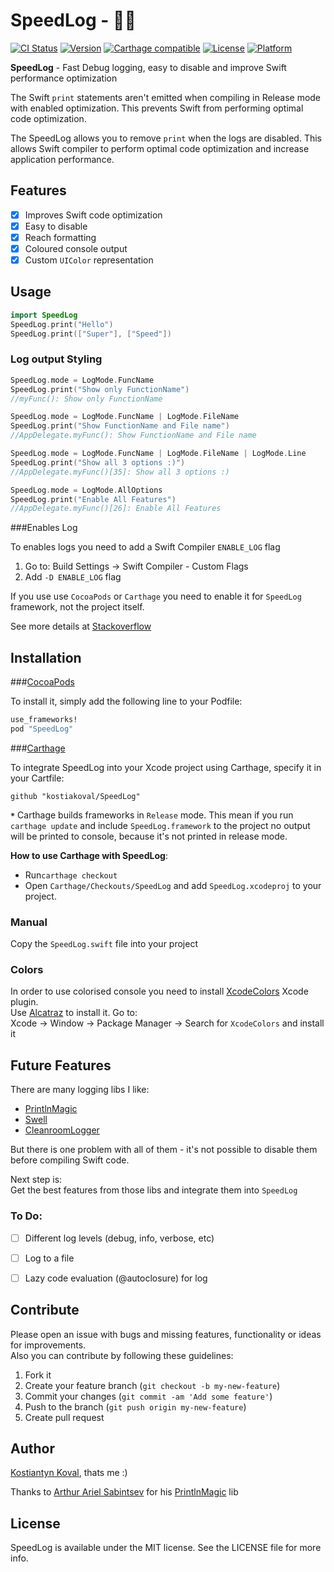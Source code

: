# SpeedLog - 🚀🐌  
[![CI Status](http://img.shields.io/travis/kostiakoval/SpeedLog.svg?style=flat)](https://travis-ci.org/kostiakoval/Mirror)
[![Version](https://img.shields.io/cocoapods/v/SpeedLog.svg?style=flat)](http://cocoapods.org/pods/SpeedLog)
[![Carthage compatible](https://img.shields.io/badge/Carthage-compatible-4BC51D.svg?style=flat)](https://github.com/Carthage/Carthage)
[![License](https://img.shields.io/cocoapods/l/SpeedLog.svg?style=flat)](http://cocoapods.org/pods/SpeedLog)
[![Platform](https://img.shields.io/cocoapods/p/SpeedLog.svg?style=flat)](http://cocoapods.org/pods/SpeedLog)

**SpeedLog** - Fast Debug logging, easy to disable and improve Swift performance optimization  

The Swift `print` statements aren't emitted when compiling in Release mode with enabled optimization. This prevents Swift from performing optimal code optimization.  

The SpeedLog allows you to remove `print` when the logs are disabled. This allows Swift compiler to perform optimal code optimization and increase application performance.

## Features

- [x] Improves Swift code optimization
- [x] Easy to disable
- [x] Reach formatting 
- [x] Coloured console output
- [x] Custom `UIColor` representation 

## Usage

```swift
import SpeedLog
SpeedLog.print("Hello")
SpeedLog.print(["Super"], ["Speed"])
```

### Log output Styling

```swift
SpeedLog.mode = LogMode.FuncName
SpeedLog.print("Show only FunctionName")
//myFunc(): Show only FunctionName

SpeedLog.mode = LogMode.FuncName | LogMode.FileName
SpeedLog.print("Show FunctionName and File name")
//AppDelegate.myFunc(): Show FunctionName and File name

SpeedLog.mode = LogMode.FuncName | LogMode.FileName | LogMode.Line
SpeedLog.print("Show all 3 options :)")
//AppDelegate.myFunc()[35]: Show all 3 options :)

SpeedLog.mode = LogMode.AllOptions
SpeedLog.print("Enable All Features")
//AppDelegate.myFunc()[26]: Enable All Features
```

###Enables Log

To enables logs you need to add a Swift Compiler `ENABLE_LOG` flag   

1. Go to: Build Settings -> Swift Compiler - Custom Flags  
2. Add `-D ENABLE_LOG` flag   

If you use use `CocoaPods` or `Carthage` you need to enable it for `SpeedLog` framework, not the project itself.  

See more details at [Stackoverflow](http://stackoverflow.com/a/24112024/1838875)

## Installation
###[CocoaPods](http://cocoapods.org)

To install it, simply add the following line to your Podfile:

```ruby
use_frameworks!
pod "SpeedLog"
```

###[Carthage](https://github.com/Carthage/Carthage)

To integrate SpeedLog into your Xcode project using Carthage, specify it in your Cartfile:

```
github "kostiakoval/SpeedLog"
```
**`*`** Carthage builds frameworks in `Release` mode. This mean if you run `carthage update` and include `SpeedLog.framework` to the project no output will be printed to console, because it's not printed in release mode.  

**How to use Carthage with SpeedLog**: 
 
 - Run`carthage checkout`
 - Open `Carthage/Checkouts/SpeedLog` and add `SpeedLog.xcodeproj` to your project.

### Manual

Copy the `SpeedLog.swift` file into your project

### Colors

In order to use colorised console you need to install [XcodeColors](https://github.com/robbiehanson/XcodeColors) Xcode plugin.  
Use [Alcatraz](http://alcatraz.io) to install it. Go to:  
Xcode -> Window -> Package Manager -> Search for `XcodeColors` and install it


## Future Features
There are many logging libs I like:

- [PrintlnMagic](https://github.com/ArtSabintsev/PrintlnMagic)
- [Swell](https://github.com/hubertr/Swell)
- [CleanroomLogger](https://github.com/emaloney/CleanroomLogger)

But there is one problem with all of them - it's not possible to disable them before compiling Swift code.  

Next step is:  
 Get the best features from those libs and integrate them into `SpeedLog`

### To Do:

- [ ] Different log levels (debug, info, verbose,  etc)
- [ ] Log to a file
- [ ] Lazy code evaluation (@autoclosure) for log


## Contribute

Please open an issue with bugs and missing features, functionality or ideas for improvements.  
Also you can contribute by following these guidelines:

1. Fork it
2. Create your feature branch (`git checkout -b my-new-feature`)
3. Commit your changes (`git commit -am 'Add some feature'`)
4. Push to the branch (`git push origin my-new-feature`)
5. Create pull request

## Author

[Kostiantyn Koval](http://twitter.com/kostiakoval), thats me :)  

Thanks to [Arthur Ariel Sabintsev](https://github.com/ArtSabintsev) for his [PrintlnMagic](https://github.com/ArtSabintsev/PrintlnMagic) lib  


## License

SpeedLog is available under the MIT license. See the LICENSE file for more info.
